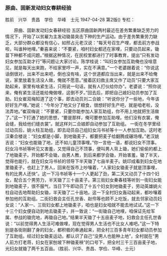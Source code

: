 ### 原曲、固新发动妇女春耕经验
胜前　兴华　贵昌　学俭　华峰　士元
1947-04-28
第2版()
专栏：

　　原曲、固新发动妇女春耕经验
    五区原曲固新两村最近在差务繁重缺乏劳力的情况下，开始了以贫雇为主发动锄苗突击下种的生产运动。由于差务繁重劳力缺乏，大部分群众都没有信心，如邢占元老汉说：“每天号召生产哩，都去前方参战啦，叫谁种地哩。”秦喜来说：“不要紧，咱村妇女都还在家哩，只要动员起来，锄苗下种都不成问题。”根据这种情况，在民校里都进行了时事教育，提出“只有发动妇女参加互助才行”等问题让大家讨论。陈学桂说：“叫妇女参加互助俺也没啥意见，就是每天出来跑，不给家里哼一声，实在不满意。”一个老婆跟着说：“你说这话倒很对，出来不出来吧，倒也没有啥，这个世道都应当出来，就是出来不给俺说，家里放着生活没人做，俺就不愿意。”接着区妇救主席又作了动员“只要大家互助起来，家里有啥紧生活，只用说一句话，就有人打伙给你办”。老婆说：“照你说来，俺有紧生活还能给俺做哩，这倒不歹。”回去后，即把自己媳妇动员参加了互助。妇女崔双梅知道了这个事，即去动员刘二合娘：“听说你分了一些地，今年该好好生产哩。”她说：“今年分了地又分了粮食，很想好好生产吧，就是咱老啦，没法弄地。”崔双梅说：“不要紧，只要你能参加人家互助组，你不用上地就把生活做了。”这一下打通了她的思想，“要是那样，俺可要参加互助哩。他们没有衣裳，俺会缝，我给他们缝衣裳”。就这样刘二合娘即自动参加了互助组。
    一街在冬学里经过动员后，姚火柱互助组，即去动员自己组妇女冯书祯等十一人参加互助。这时老汉秦合楼说：“妇女都是小脚，到地锄麦子，都要把麦子给翻腾成碾场哩。”老汉姚吉说：“妇女也能锄了地，还不如儿童顶事哩。”你一言他一语，都说妇女不顶事。妇女冯书祯等听见又害羞，又觉得自己不顶事，便叫男人背上锄，她们偷偷的都上了地锄麦子。开始都不会锄，由男人教，到后来都学会锄，开始害羞，锄了半天，觉得也能行，就在妇女冯书祯的领导下半天锄了七亩半麦子。姚印成看到妇女在地里锄麦子，也赶上了男人，回来在饭市上吵嚷着，“人家妇女锄麦子就是顶事哩，有的比男人还快”。这一下冯书祯等十一个人更起了劲，第二天又动员了十四个妇女，配合五个男劳力，半天锄了三十亩麦子。第三街妇女秦春枝等听到一街妇女能到地锄麦子，很不服气，当日下午即动员了十五个妇女到地锄麦子，劳动英雄姚火柱自动去地帮助妇女锄，半天锄了二十亩地。这一下全村妇女轰动起来，都吵嚷着参加他的互助组。二街妇救会主任孔世香、赵伶等也顾不上吃饭，就去邻家动员妇女说：“人家一、三街妇女都上地锄麦子，咱也是妇女咱就不能去地试试。”这一下十三个妇女便自动到地去锄麦子，并一致说：“一街锄自己地哩，咱保证先给军属、参战的锄完地，再锄自己地。”结果半天锄了十五亩麦子地，妇救会主任孔世香说：“以前觉得男人生活可难做哩，现在觉得男人生活也不比女人难吧。”这一下特别是各街刚翻了身的妇女，都积极的串通起来，把全村三百多青年妇女都动员参加了互助组。经过妇女锄麦运动，都认识了自己“没男人也能种上地”，全村就在“男人前方打老蒋，妇女在家刨坡下种锄麦秧”的口号下，把全村三千三百亩麦子地，光妇女就锄了两千五百亩。（胜前、兴华、贵昌、学俭、华峰、士元）
